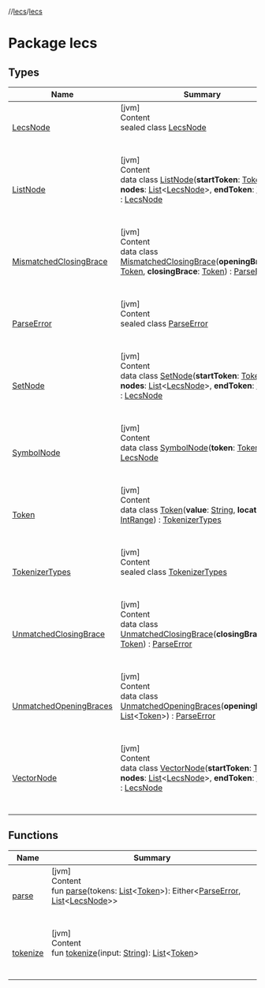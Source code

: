 //[lecs](../index.md)/[lecs](index.md)



# Package lecs  


## Types  
  
|  Name|  Summary| 
|---|---|
| <a name="lecs/LecsNode///PointingToDeclaration/"></a>[LecsNode](-lecs-node/index.md)| <a name="lecs/LecsNode///PointingToDeclaration/"></a>[jvm]  <br>Content  <br>sealed class [LecsNode](-lecs-node/index.md)  <br><br><br>
| <a name="lecs/ListNode///PointingToDeclaration/"></a>[ListNode](-list-node/index.md)| <a name="lecs/ListNode///PointingToDeclaration/"></a>[jvm]  <br>Content  <br>data class [ListNode](-list-node/index.md)(**startToken**: [Token](-token/index.md), **nodes**: [List](https://kotlinlang.org/api/latest/jvm/stdlib/kotlin.collections/-list/index.html)<[LecsNode](-lecs-node/index.md)>, **endToken**: [Token](-token/index.md)) : [LecsNode](-lecs-node/index.md)  <br><br><br>
| <a name="lecs/MismatchedClosingBrace///PointingToDeclaration/"></a>[MismatchedClosingBrace](-mismatched-closing-brace/index.md)| <a name="lecs/MismatchedClosingBrace///PointingToDeclaration/"></a>[jvm]  <br>Content  <br>data class [MismatchedClosingBrace](-mismatched-closing-brace/index.md)(**openingBrace**: [Token](-token/index.md), **closingBrace**: [Token](-token/index.md)) : [ParseError](-parse-error/index.md)  <br><br><br>
| <a name="lecs/ParseError///PointingToDeclaration/"></a>[ParseError](-parse-error/index.md)| <a name="lecs/ParseError///PointingToDeclaration/"></a>[jvm]  <br>Content  <br>sealed class [ParseError](-parse-error/index.md)  <br><br><br>
| <a name="lecs/SetNode///PointingToDeclaration/"></a>[SetNode](-set-node/index.md)| <a name="lecs/SetNode///PointingToDeclaration/"></a>[jvm]  <br>Content  <br>data class [SetNode](-set-node/index.md)(**startToken**: [Token](-token/index.md), **nodes**: [List](https://kotlinlang.org/api/latest/jvm/stdlib/kotlin.collections/-list/index.html)<[LecsNode](-lecs-node/index.md)>, **endToken**: [Token](-token/index.md)) : [LecsNode](-lecs-node/index.md)  <br><br><br>
| <a name="lecs/SymbolNode///PointingToDeclaration/"></a>[SymbolNode](-symbol-node/index.md)| <a name="lecs/SymbolNode///PointingToDeclaration/"></a>[jvm]  <br>Content  <br>data class [SymbolNode](-symbol-node/index.md)(**token**: [Token](-token/index.md)) : [LecsNode](-lecs-node/index.md)  <br><br><br>
| <a name="lecs/Token///PointingToDeclaration/"></a>[Token](-token/index.md)| <a name="lecs/Token///PointingToDeclaration/"></a>[jvm]  <br>Content  <br>data class [Token](-token/index.md)(**value**: [String](https://kotlinlang.org/api/latest/jvm/stdlib/kotlin/-string/index.html), **location**: [IntRange](https://kotlinlang.org/api/latest/jvm/stdlib/kotlin.ranges/-int-range/index.html)) : [TokenizerTypes](-tokenizer-types/index.md)  <br><br><br>
| <a name="lecs/TokenizerTypes///PointingToDeclaration/"></a>[TokenizerTypes](-tokenizer-types/index.md)| <a name="lecs/TokenizerTypes///PointingToDeclaration/"></a>[jvm]  <br>Content  <br>sealed class [TokenizerTypes](-tokenizer-types/index.md)  <br><br><br>
| <a name="lecs/UnmatchedClosingBrace///PointingToDeclaration/"></a>[UnmatchedClosingBrace](-unmatched-closing-brace/index.md)| <a name="lecs/UnmatchedClosingBrace///PointingToDeclaration/"></a>[jvm]  <br>Content  <br>data class [UnmatchedClosingBrace](-unmatched-closing-brace/index.md)(**closingBrace**: [Token](-token/index.md)) : [ParseError](-parse-error/index.md)  <br><br><br>
| <a name="lecs/UnmatchedOpeningBraces///PointingToDeclaration/"></a>[UnmatchedOpeningBraces](-unmatched-opening-braces/index.md)| <a name="lecs/UnmatchedOpeningBraces///PointingToDeclaration/"></a>[jvm]  <br>Content  <br>data class [UnmatchedOpeningBraces](-unmatched-opening-braces/index.md)(**openingBraces**: [List](https://kotlinlang.org/api/latest/jvm/stdlib/kotlin.collections/-list/index.html)<[Token](-token/index.md)>) : [ParseError](-parse-error/index.md)  <br><br><br>
| <a name="lecs/VectorNode///PointingToDeclaration/"></a>[VectorNode](-vector-node/index.md)| <a name="lecs/VectorNode///PointingToDeclaration/"></a>[jvm]  <br>Content  <br>data class [VectorNode](-vector-node/index.md)(**startToken**: [Token](-token/index.md), **nodes**: [List](https://kotlinlang.org/api/latest/jvm/stdlib/kotlin.collections/-list/index.html)<[LecsNode](-lecs-node/index.md)>, **endToken**: [Token](-token/index.md)) : [LecsNode](-lecs-node/index.md)  <br><br><br>


## Functions  
  
|  Name|  Summary| 
|---|---|
| <a name="lecs//parse/#kotlin.collections.List[lecs.Token]/PointingToDeclaration/"></a>[parse](parse.md)| <a name="lecs//parse/#kotlin.collections.List[lecs.Token]/PointingToDeclaration/"></a>[jvm]  <br>Content  <br>fun [parse](parse.md)(tokens: [List](https://kotlinlang.org/api/latest/jvm/stdlib/kotlin.collections/-list/index.html)<[Token](-token/index.md)>): Either<[ParseError](-parse-error/index.md), [List](https://kotlinlang.org/api/latest/jvm/stdlib/kotlin.collections/-list/index.html)<[LecsNode](-lecs-node/index.md)>>  <br><br><br>
| <a name="lecs//tokenize/#kotlin.String/PointingToDeclaration/"></a>[tokenize](tokenize.md)| <a name="lecs//tokenize/#kotlin.String/PointingToDeclaration/"></a>[jvm]  <br>Content  <br>fun [tokenize](tokenize.md)(input: [String](https://kotlinlang.org/api/latest/jvm/stdlib/kotlin/-string/index.html)): [List](https://kotlinlang.org/api/latest/jvm/stdlib/kotlin.collections/-list/index.html)<[Token](-token/index.md)>  <br><br><br>

